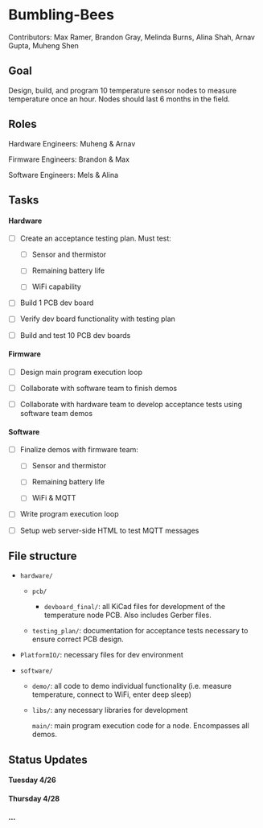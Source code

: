 # Bumbling-Bees

Contributors: Max Ramer, Brandon Gray, Melinda Burns, Alina Shah, Arnav Gupta, Muheng Shen



## Goal

Design, build, and program 10 temperature sensor nodes to measure temperature once an hour.  Nodes should last 6 months in the field.



## Roles

Hardware Engineers: Muheng & Arnav

Firmware Engineers: Brandon & Max

Software Engineers: Mels & Alina



## Tasks

#### Hardware

- [ ] Create an acceptance testing plan. Must test:
  
  - [ ] Sensor and thermistor
  
  - [ ] Remaining battery life
  
  - [ ] WiFi capability

- [ ] Build 1 PCB dev board

- [ ] Verify dev board functionality with testing plan

- [ ] Build and test 10 PCB dev boards

#### Firmware

- [ ] Design main program execution loop

- [ ] Collaborate with software team to finish demos

- [ ] Collaborate with hardware team to develop acceptance tests using software team demos

#### Software

- [ ] Finalize demos with firmware team:
  
  - [ ] Sensor and thermistor
  
  - [ ] Remaining battery life
  
  - [ ] WiFi & MQTT

- [ ] Write program execution loop

- [ ] Setup web server-side HTML to test MQTT messages

## 

## File structure

- `hardware/`
  
  - `pcb/`
    
    - `devboard_final/`: all KiCad files for development of the temperature node PCB. Also includes Gerber files.
  
  - `testing_plan/`: documentation for acceptance tests necessary to ensure correct PCB design.

- `PlatformIO/`: necessary files for dev environment

- `software/`
  
  - `demo/`: all code to demo individual functionality (i.e. measure temperature, connect to WiFi, enter deep sleep)
  
  - `libs/`: any necessary libraries for development
    
    `main/`: main program execution code for a node. Encompasses all demos.



## Status Updates

#### Tuesday 4/26



#### Thursday 4/28

#### ...